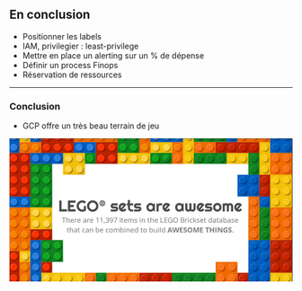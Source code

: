 ## En conclusion

* Positionner les labels
* IAM, privilegier : least-privilege
* Mettre en place un alerting sur un % de dépense
* Définir un process Finops
* Réservation de ressources


----

### Conclusion

* GCP offre un très beau terrain de jeu

![lego](img/lego.png)
